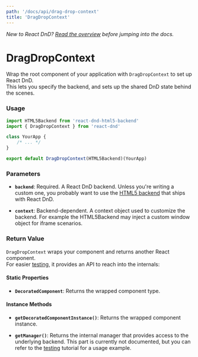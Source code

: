 ```yaml
---
path: '/docs/api/drag-drop-context'
title: 'DragDropContext'
---
```


_New to React DnD? [Read the overview](/docs/overview) before jumping into the docs._

# DragDropContext

Wrap the root component of your application with `DragDropContext` to set up React DnD.  
This lets you specify the backend, and sets up the shared DnD state behind the scenes.

### Usage

```js
import HTML5Backend from 'react-dnd-html5-backend'
import { DragDropContext } from 'react-dnd'

class YourApp {
	/* ... */
}

export default DragDropContext(HTML5Backend)(YourApp)
```

### Parameters

- **`backend`**: Required. A React DnD backend. Unless you're writing a custom one, you probably want to use the [HTML5 backend](/docs/backends/html5) that ships with React DnD.

- **`context`**: Backend-dependent. A context object used to customize the backend. For example the HTML5Backend may inject a custom window object for iframe scenarios.

### Return Value

`DragDropContext` wraps your component and returns another React component.  
For easier [testing](/docs/testing), it provides an API to reach into the internals:

#### Static Properties

- **`DecoratedComponent`**: Returns the wrapped component type.

#### Instance Methods

- **`getDecoratedComponentInstance()`**: Returns the wrapped component instance.

- **`getManager()`**: Returns the internal manager that provides access to the underlying backend. This part is currently not documented, but you can refer to the [testing](/docs/testing) tutorial for a usage example.
